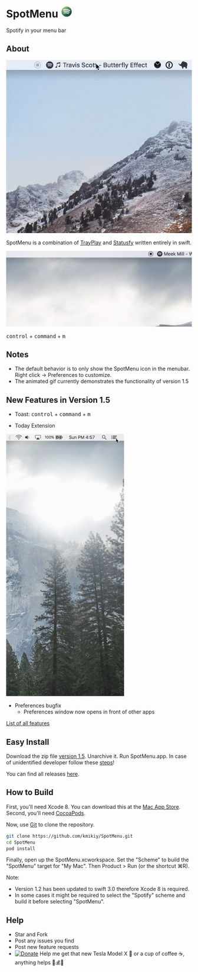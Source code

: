 # SpotMenu ![demo](https://github.com/kmikiy/SpotMenu/blob/master/SpotMenu/Assets.xcassets/AppIcon.appiconset/spotmenu%20(5)-1.png)
Spotify in your menu bar

## About

![demo](https://github.com/kmikiy/SpotMenu/blob/master/Demo/demo.gif)

SpotMenu is a combination of [TrayPlay](https://github.com/mborgerson/TrayPlay) 
and [Statusfy](https://github.com/paulyoung/Statusfy) written entirely in swift. 

![toast](https://github.com/kmikiy/SpotMenu/blob/master/Demo/toast.gif)

<kbd>control</kbd> + <kbd>command</kbd> + <kbd>m</kbd>

## Notes

+ The default behavior is to only show the SpotMenu icon in the menubar. Right click -> Preferences to customize.    
+ The animated gif currently demonstrates the functionality of version 1.5   

## New Features in Version 1.5

+ Toast: <kbd>control</kbd> + <kbd>command</kbd> + <kbd>m</kbd>

+ Today Extension

![today](https://github.com/kmikiy/SpotMenu/blob/master/Demo/today.gif)

+ Preferences bugfix
  - Preferences window now opens in front of other apps

[List of all features](https://github.com/kmikiy/SpotMenu/blob/master/FEATURES.md)


Easy Install
------------

Download the zip file [version 1.5](https://github.com/kmikiy/SpotMenu/releases/download/v1.5/SpotMenu.zip). Unarchive it. Run SpotMenu.app.
In case of unidentified developer follow these [steps](https://support.apple.com/kb/PH21769?locale=en_US)!

You can find all releases [here](https://github.com/kmikiy/SpotMenu/releases).


How to Build
------------

First, you'll need Xcode 8. You can download this at the [Mac App Store](https://itunes.apple.com/us/app/xcode/id497799835?mt=12).
Second, you'll need [CocoaPods](https://guides.cocoapods.org/using/getting-started.html). 

Now, use [Git](http://git-scm.com/) to clone the repository.

```sh
git clone https://github.com/kmikiy/SpotMenu.git
cd SpotMenu
pod install
```

Finally, open up the SpotMenu.xcworkspace. Set the "Scheme" to build the "SpotMenu" target for "My Mac". Then Product > Run (or the shortcut ⌘R).

Note: 
+ Version 1.2 has been updated to swift 3.0 therefore Xcode 8 is required.
+ In some cases it might be required to select the "Spotify" scheme and build it before selecting "SpotMenu".

Help
----
+ Star and Fork
+ Post any issues you find
+ Post new feature requests
+ [![Donate](https://www.paypalobjects.com/en_US/i/btn/btn_donate_SM.gif)](https://www.paypal.com/cgi-bin/webscr?cmd=_s-xclick&hosted_button_id=NL4KDG65UYQB6) Help me get that new Tesla Model X 🚗 or a cup of coffee ☕️, anything helps 💸💰💵

